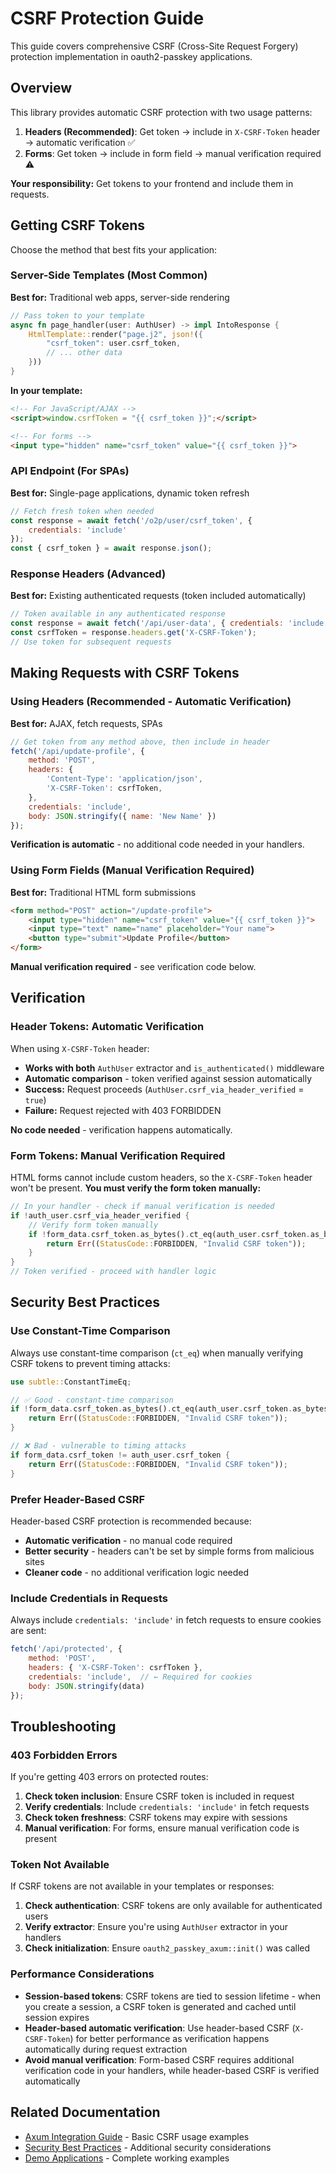 # CSRF Protection Guide

This guide covers comprehensive CSRF (Cross-Site Request Forgery) protection implementation in oauth2-passkey applications.

## Overview

This library provides automatic CSRF protection with two usage patterns:

1. **Headers (Recommended)**: Get token → include in `X-CSRF-Token` header → automatic verification ✅
2. **Forms**: Get token → include in form field → manual verification required ⚠️

**Your responsibility:** Get tokens to your frontend and include them in requests.

## Getting CSRF Tokens

Choose the method that best fits your application:

### Server-Side Templates (Most Common)

**Best for:** Traditional web apps, server-side rendering

```rust
// Pass token to your template
async fn page_handler(user: AuthUser) -> impl IntoResponse {
    HtmlTemplate::render("page.j2", json!({
        "csrf_token": user.csrf_token,
        // ... other data
    }))
}
```

**In your template:**

```html
<!-- For JavaScript/AJAX -->
<script>window.csrfToken = "{{ csrf_token }}";</script>

<!-- For forms -->
<input type="hidden" name="csrf_token" value="{{ csrf_token }}">
```

### API Endpoint (For SPAs)

**Best for:** Single-page applications, dynamic token refresh

```javascript
// Fetch fresh token when needed
const response = await fetch('/o2p/user/csrf_token', {
    credentials: 'include'
});
const { csrf_token } = await response.json();
```

### Response Headers (Advanced)

**Best for:** Existing authenticated requests (token included automatically)

```javascript
// Token available in any authenticated response
const response = await fetch('/api/user-data', { credentials: 'include' });
const csrfToken = response.headers.get('X-CSRF-Token');
// Use token for subsequent requests
```

## Making Requests with CSRF Tokens

### Using Headers (Recommended - Automatic Verification)

**Best for:** AJAX, fetch requests, SPAs

```javascript
// Get token from any method above, then include in header
fetch('/api/update-profile', {
    method: 'POST',
    headers: {
        'Content-Type': 'application/json',
        'X-CSRF-Token': csrfToken,
    },
    credentials: 'include',
    body: JSON.stringify({ name: 'New Name' })
});
```

**Verification is automatic** - no additional code needed in your handlers.

### Using Form Fields (Manual Verification Required)

**Best for:** Traditional HTML form submissions

```html
<form method="POST" action="/update-profile">
    <input type="hidden" name="csrf_token" value="{{ csrf_token }}">
    <input type="text" name="name" placeholder="Your name">
    <button type="submit">Update Profile</button>
</form>
```

**Manual verification required** - see verification code below.

## Verification

### Header Tokens: Automatic Verification

When using `X-CSRF-Token` header:

- **Works with both** `AuthUser` extractor and `is_authenticated()` middleware
- **Automatic comparison** - token verified against session automatically
- **Success:** Request proceeds (`AuthUser.csrf_via_header_verified` = `true`)
- **Failure:** Request rejected with 403 FORBIDDEN

**No code needed** - verification happens automatically.

### Form Tokens: Manual Verification Required

HTML forms cannot include custom headers, so the `X-CSRF-Token` header won't be present. **You must verify the form token manually:**

```rust
// In your handler - check if manual verification is needed
if !auth_user.csrf_via_header_verified {
    // Verify form token manually
    if !form_data.csrf_token.as_bytes().ct_eq(auth_user.csrf_token.as_bytes()).into() {
        return Err((StatusCode::FORBIDDEN, "Invalid CSRF token"));
    }
}
// Token verified - proceed with handler logic
```

## Security Best Practices

### Use Constant-Time Comparison

Always use constant-time comparison (`ct_eq`) when manually verifying CSRF tokens to prevent timing attacks:

```rust
use subtle::ConstantTimeEq;

// ✅ Good - constant-time comparison
if !form_data.csrf_token.as_bytes().ct_eq(auth_user.csrf_token.as_bytes()).into() {
    return Err((StatusCode::FORBIDDEN, "Invalid CSRF token"));
}

// ❌ Bad - vulnerable to timing attacks
if form_data.csrf_token != auth_user.csrf_token {
    return Err((StatusCode::FORBIDDEN, "Invalid CSRF token"));
}
```

### Prefer Header-Based CSRF

Header-based CSRF protection is recommended because:

- **Automatic verification** - no manual code required
- **Better security** - headers can't be set by simple forms from malicious sites
- **Cleaner code** - no additional verification logic needed

### Include Credentials in Requests

Always include `credentials: 'include'` in fetch requests to ensure cookies are sent:

```javascript
fetch('/api/protected', {
    method: 'POST',
    headers: { 'X-CSRF-Token': csrfToken },
    credentials: 'include',  // ← Required for cookies
    body: JSON.stringify(data)
});
```

## Troubleshooting

### 403 Forbidden Errors

If you're getting 403 errors on protected routes:

1. **Check token inclusion**: Ensure CSRF token is included in request
2. **Verify credentials**: Include `credentials: 'include'` in fetch requests
3. **Check token freshness**: CSRF tokens may expire with sessions
4. **Manual verification**: For forms, ensure manual verification code is present

### Token Not Available

If CSRF tokens are not available in your templates or responses:

1. **Check authentication**: CSRF tokens are only available for authenticated users
2. **Verify extractor**: Ensure you're using `AuthUser` extractor in your handlers
3. **Check initialization**: Ensure `oauth2_passkey_axum::init()` was called

### Performance Considerations

- **Session-based tokens**: CSRF tokens are tied to session lifetime - when you create a session, a CSRF token is generated and cached until session expires
- **Header-based automatic verification**: Use header-based CSRF (`X-CSRF-Token`) for better performance as verification happens automatically during request extraction
- **Avoid manual verification**: Form-based CSRF requires additional verification code in your handlers, while header-based CSRF is verified automatically

## Related Documentation

- [Axum Integration Guide](../oauth2_passkey_axum/README.md) - Basic CSRF usage examples
- [Security Best Practices](security-best-practices.md) - Additional security considerations
- [Demo Applications](../demo-both/README.md) - Complete working examples
